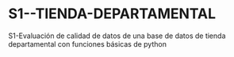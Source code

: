 # S1--TIENDA-DEPARTAMENTAL
S1-Evaluación de calidad de datos de una base de datos de tienda departamental con funciones básicas de python 
